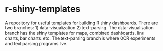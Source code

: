 # r-shiny-templates
A repository for useful templates for building R shiny dashboards.  There are two branches:  1) data-visualization 2) text-parsing.
The data-visualization branch has the shiny templates for maps, combined dashboards, line charts, bar charts, etc.
The text-parsing branch is where OCR experiments and text parsing programs live.
